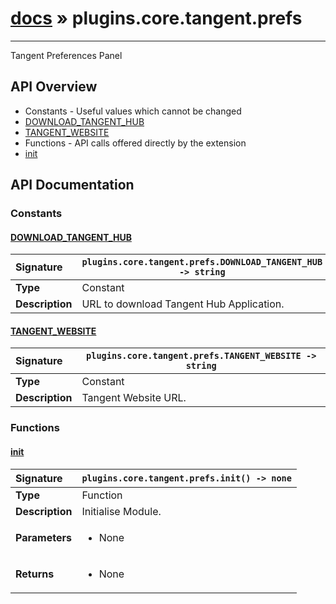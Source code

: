 # [docs](index.md) » plugins.core.tangent.prefs
---

Tangent Preferences Panel

## API Overview
* Constants - Useful values which cannot be changed
 * [DOWNLOAD_TANGENT_HUB](#download_tangent_hub)
 * [TANGENT_WEBSITE](#tangent_website)
* Functions - API calls offered directly by the extension
 * [init](#init)

## API Documentation

### Constants

#### [DOWNLOAD_TANGENT_HUB](#download_tangent_hub)
| <span style="float: left;">**Signature**</span> | <span style="float: left;">`plugins.core.tangent.prefs.DOWNLOAD_TANGENT_HUB -> string` </span>                                                          |
| -----------------------------------------------------|---------------------------------------------------------------------------------------------------------|
| **Type**                                             | Constant                                                                                         |
| **Description**                                      | URL to download Tangent Hub Application.                                                                                         |

#### [TANGENT_WEBSITE](#tangent_website)
| <span style="float: left;">**Signature**</span> | <span style="float: left;">`plugins.core.tangent.prefs.TANGENT_WEBSITE -> string` </span>                                                          |
| -----------------------------------------------------|---------------------------------------------------------------------------------------------------------|
| **Type**                                             | Constant                                                                                         |
| **Description**                                      | Tangent Website URL.                                                                                         |

### Functions

#### [init](#init)
| <span style="float: left;">**Signature**</span> | <span style="float: left;">`plugins.core.tangent.prefs.init() -> none` </span>                                                          |
| -----------------------------------------------------|---------------------------------------------------------------------------------------------------------|
| **Type**                                             | Function                                                                                         |
| **Description**                                      | Initialise Module.                                                                                         |
| **Parameters**                                       | <ul><li>None</li></ul> |
| **Returns**                                          | <ul><li>None</li></ul>          |

